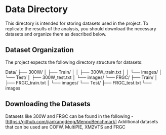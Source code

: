 # Data Directory

This directory is intended for storing datasets used in the project. To replicate the results of the analysis, you should download the necessary datasets and organize them as described below.

## Dataset Organization

The project expects the following directory structure for datasets:



Data/
├── 300W/
│ ├── Train/
│ │ ├── 300W_train.txt
│ │ └── images/
│ └── Test/
│ ├── 300W_test.txt
│ └── images/
└── FRGC/
├── Train/
│ ├── FRGC_train.txt
│ └── images/
└── Test/
├── FRGC_test.txt
└── images



## Downloading the Datasets
Datasets like 300W and FRGC can be found in the following - 
[https://github.com/jiankangdeng/MenpoBenchmark]
Additional datasets that can be used are COFW, MultiPIE, XM2VTS and FRGC